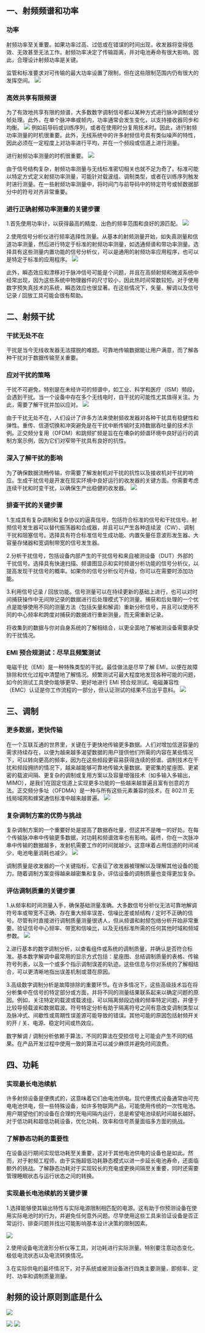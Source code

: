 ## 一、射频频谱和功率  

### 功率  

射频功率至关重要。如果功率过高、过低或在错误的时间出现，收发器将变得低效、无效甚至无法工作。射频功率决定了传输距离，并对电池寿命有很大影响。因此，合理设计射频功率是关键。

监管和标准要求对可传输的最大功率设置了限制，但在这些限制范围内仍有很大的发挥空间。
![](https://raw.githubusercontent.com/LeroyK111/pictureBed/master/20250125123029.png)


### 高效共享有限频谱  

为了有效地共享有限的频谱，大多数数字调制信号都以某种方式进行脉冲调制或分帧处理。此外，在单个脉冲串或帧内，功率通常会发生变化，以支持接收器同步和均衡。
![](https://raw.githubusercontent.com/LeroyK111/pictureBed/master/20250125123055.png)
例如前导码或训练序列，或者在使用时分复用技术时。因此，进行射频功率测量的时机很重要。此外，无线系统中的许多射频信号具有类似噪声的特性，因此必须在一定程度上对功率进行平均，并在一个频段或信道上进行测量。

进行射频功率测量的时机很重要。
![](https://raw.githubusercontent.com/LeroyK111/pictureBed/master/20250125123121.png)

由于信号结构复杂，射频功率测量与无线标准密切相关也就不足为奇了。标准可能以特定方式定义射频功率测量，可能针对载波组、调制类型，或者在训练序列触发时进行测量。在一些射频功率测量中，将时间门与前导码中的特定符号或帧数据部分中的符号对齐非常重要。

### 进行正确射频功率测量的关键步骤

1.首先使用功率计，以获得最高的精度、出色的频率范围和良好的源匹配。
![](https://raw.githubusercontent.com/LeroyK111/pictureBed/master/20250125123154.png)

2.使用信号分析仪进行频率选择性测量。从基本的射频测量开始，如失真测量和信道功率测量，然后进行特定于标准的射频功率测量，如选通频谱和带功率测量。选择具有这些测量内置功能的信号分析仪，可以是通用的射频功率应用程序，也可以是特定于标准的应用程序。
![](https://raw.githubusercontent.com/LeroyK111/pictureBed/master/20250125123210.png)

此外，瞬态效应和漂移对于脉冲信号可能是个问题，并且在高频射频和微波系统中经常出现，因为这些系统中物理器件的尺寸较小，因此热时间常数较短。对于使用数字预失真技术的系统，瞬态效应也很显著。在这些情况下，矢量、解调以及信号记录 / 回放工具可能会很有帮助。

## 二、射频干扰

### 干扰无处不在  

干扰是当今无线收发器无法摆脱的难题。可靠地传输数据能让用户满意，而了解各种干扰对于数据传输至关重要。
### 应对干扰的策略  

干扰不可避免，特别是在未经许可的频谱中，如工业、科学和医疗（ISM）频段，会遇到干扰。当一个设备中存在多个无线电时，自干扰的可能性尤其值得关注。为此，需要了解干扰并加以应对。
![](https://raw.githubusercontent.com/LeroyK111/pictureBed/master/20250125123242.png)

由于干扰无处不在，人们设计了许多方法来使射频收发器对各种干扰具有稳健性和弹性。重传、信道切换和冲突避免是在干扰中断传输时支持数据吞吐量的技术示例。正交频分复用（OFDM）和跳频扩频是旨在在嘈杂的频谱环境中良好运行的调制方案示例，因为它们对窄带干扰具有良好的抗性。
### 深入了解干扰的影响  

为了确保数据流畅传输，你需要了解发射机对干扰的抗性以及接收机对干扰的响应。生成干扰信号是开发在现实环境中良好运行的收发器的关键方面。你需要考虑连续干扰和时变干扰，以确保生产出稳健的收发器。
![](https://raw.githubusercontent.com/LeroyK111/pictureBed/master/20250125123304.png)

### 排查干扰的关键步骤  

1.生成具有复杂调制和复杂协议的逼真信号，包括符合标准的信号和干扰信号。射频信号发生器可以替代振荡器和合成器，并且可以产生各种连续波（CW）、调制干扰和阻塞信号。选择具有符合标准信号生成功能、内置矢量任意波形发生器、大容量存储器和宽调制带宽的信号发生器。

2.分析干扰信号，包括设备内部产生的干扰信号和来自被测设备（DUT）外部的干扰信号。选择具有快速扫描、频谱图显示和实时频谱分析功能的信号分析仪，以提高发现干扰信号的概率。如果你的信号分析仪可升级，你可以在需要时添加功能。

3.利用信号记录 / 回放功能。信号测量可以在持续更新的基础上进行，也可以对时间捕获操作中无间隙记录的数据进行后处理模式下的测量。捕获和后处理的一个优点是能够使用不同的测量方法（包括矢量和解调）重新分析信号，并且可以使用不同的中心频率和跨度对捕获的数据进行重新测量，而无需重新记录。

将收集到的数据与你对自身系统的了解相结合，以更全面地了解被测设备需要承受的干扰情况。

### EMI 预合规测试：尽早且频繁测试  

电磁干扰（EMI）是一种特殊类型的干扰。最佳做法是尽早了解 EMI，以便在故障排除和优化过程中清楚地了解情况。频繁测试可最大程度地发现各种可能的问题，如今的测试工具使你能够更早、更好地进行 EMI 预合规测试。电磁兼容性（EMC）认证是你工作流程的一部分，但认证测试的结果不应出乎意料。
![](https://raw.githubusercontent.com/LeroyK111/pictureBed/master/20250125123337.png)

## 三、调制  

### 更多数据，更快传输  

在一个互联互通的世界里，关键在于更快地传输更多数据。人们对增加信道容量的需求持续存在，以便为越来越多渴望数据的用户提供他们所需的内容在某些情况下，可以转向更高的频率，因为在这些频段更容易获得连续的频谱。调制技术在干扰和频段拥挤的情况下，越来越能够可靠地传输大量数据。更密集的星座图、更紧密的载波间隔、更复杂的调制或复用方案以及容量增强技术（如多输入多输出，MIMO），是我们在固定信道上实现更多功能的一些越来越普遍且富有创意的方法。正交频分多址（OFDMA）是一种与所有这些元素兼容的技术，在 802.11 无线局域网和蜂窝通信标准中越来越普遍。
![](https://raw.githubusercontent.com/LeroyK111/pictureBed/master/20250125123352.png)
### 复杂调制方案的优势与挑战  

复杂调制方案的一个重要好处是提高了数据吞吐量，但这并不是唯一的好处。在每个传输脉冲串中传输更多数据，对功耗和频谱效率也有影响。最终，你在一次脉冲串中传输的数据越多，发射机需要工作的时间就越少。这意味着占用信道的时间减少，电池电量消耗也减少。
![](https://raw.githubusercontent.com/LeroyK111/pictureBed/master/20250125123407.png)

调制质量是收发器的一个关键指标，它表征了收发器被理解以及理解其他设备的能力。随着调制方案变得越来越密集和复杂，评估设备的调制质量也变得更加复杂。


### 评估调制质量的关键步骤  

1.从频率和时间测量入手，确保基础测量准确。大多数信号分析仪无法可靠地解调符号率或带宽不正确、存在重大频率误差、信噪比差或帧结构 / 定时不正确的信号。尽管有时直接进行调制质量测量很诱人，但从频谱和射频包络分析开始非常重要。验证信号中心频率、带宽和信噪比，以及无线标准所需的任何其他时域和频域参数。
![](https://raw.githubusercontent.com/LeroyK111/pictureBed/master/20250125123427.png)


2.进行基本的数字调制分析，以查看组件或系统的调制质量，并确认是否符合标准。基本数字解调中最常用的显示方式包括：星座图、总结调制质量的表格、传输符号列表，以及一个或多个指示调制误差的轨迹。这些信息与你对系统的了解相结合，可以更清晰地指出误差机制或潜在原因。

3.高级数字调制分析是故障排除的重要环节。在许多情况下，这些高级技术旨在将分析集中在信号的特定部分或方面，并将不同的测量结果联系起来以确定问题的原因。例如，关注特定的载波或载波组，可以隔离频段边缘的频率特定问题，并便于比较导频载波和数据载波。符号特定分析有助于隔离符号之间有意改变调制类型以及脉冲式、间歇性或周期性误差源可能导致的错误。其他可能的原因包括射频开关的开 / 关、电源、稳定时间或热效应。

数字解调 / 调制分析依赖于算法，不同的算法在受损信号上可能会产生不同的结果。在产品开发过程中使用一致的算法可以减少麻烦并避免时间浪费。

## 四、功耗  

### 实现最长电池续航  

许多射频设备是便携式的，这意味着它们由电池供电。现代便携式设备通常由可充电电池供电，但一些特殊设备，如许多物联网产品，可能使用传统的一次性电池。用户期望他们的设备在合理的充电间隔内运行，总是希望电池续航时间越长越好。对于低功耗和超低功耗设备，优化功耗、效率和信号质量面临多方面的挑战。

### 了解静态功耗的重要性  

在设备运行期间实现低功耗至关重要，这对于其他电池供电的设备也是如此。然而，对于射频工程师，由于实施超低功耗静态模式以进一步延长电池寿命，还面临额外的挑战。了解静态功耗对于实现较长的充电或更换间隔至关重要，同时还需要管理睡眠状态与运行状态之间的转换。

### 实现最长电池续航的关键步骤  

1.选择能够使其输出特性与实际电源限制相匹配的电源。这有助于你预测设备在使用实际电池时的行为，并避免任何意外问题。尽早使用这些工具来验证设备是否正常运行、排查问题并找出可能影响基本设计决策的限制因素。

![](https://raw.githubusercontent.com/LeroyK111/pictureBed/master/20250125123450.png)

2.使用设备电流波形分析仪等工具，对功耗进行实际测量。特别要注意动态变化、极低电流状态以及电流转换情况。

3.在实际供电的最坏情况下，对子系统或被测设备进行四类主要测量，即频率、定时、功率和调制质量测量。

## 射频的设计原则到底是什么
![](https://raw.githubusercontent.com/LeroyK111/pictureBed/master/20250506162937.png)

![](https://raw.githubusercontent.com/LeroyK111/pictureBed/master/20250506163032.png)
![](https://raw.githubusercontent.com/LeroyK111/pictureBed/master/20250506163045.png)







